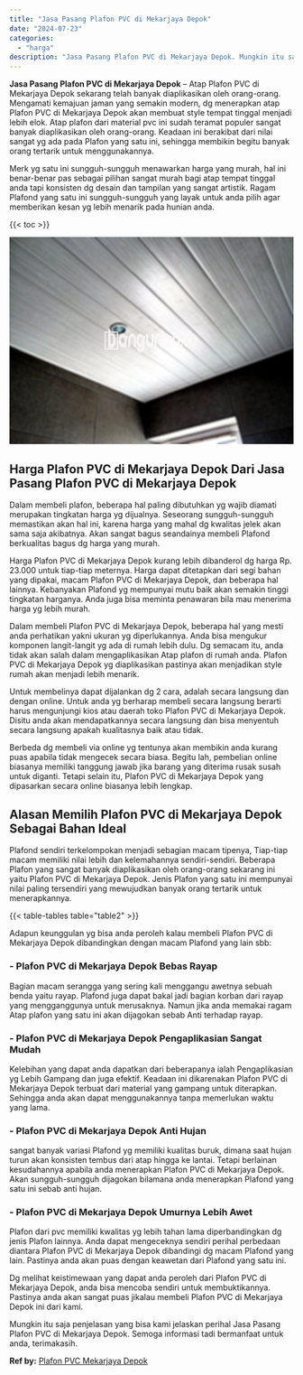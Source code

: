 ```yaml
---
title: "Jasa Pasang Plafon PVC di Mekarjaya Depok"
date: "2024-07-23"
categories: 
  - "harga"
description: "Jasa Pasang Plafon PVC di Mekarjaya Depok. Mungkin itu saja penjelasan yang bisa kami jelaskan perihal Jasa Pasang Plafon PVC di Mekarjaya Depok. Semoga info..."
---
```


**Jasa Pasang Plafon PVC di Mekarjaya Depok** – Atap Plafon PVC di Mekarjaya Depok sekarang telah banyak diaplikasikan oleh orang-orang. Mengamati kemajuan jaman yang semakin modern, dg menerapkan atap Plafon PVC di Mekarjaya Depok akan membuat style tempat tinggal menjadi lebih elok. Atap plafon dari material pvc ini sudah teramat populer sangat banyak diaplikasikan oleh orang-orang. Keadaan ini berakibat dari nilai sangat yg ada pada Plafon yang satu ini, sehingga membikin begitu banyak orang tertarik untuk menggunakannya.

Merk yg satu ini sungguh-sungguh menawarkan harga yang murah, hal ini benar-benar pas sebagai pilihan sangat murah bagi atap tempat tinggal anda tapi konsisten dg desain dan tampilan yang sangat artistik. Ragam Plafond yang satu ini sungguh-sungguh yang layak untuk anda pilih agar memberikan kesan yg lebih menarik pada hunian anda.

{{< toc >}}

![Jasa Pasang Plafon PVC di Mekarjaya Depok](/images/flafond-pvc-murah25.png)

## Harga Plafon PVC di Mekarjaya Depok Dari Jasa Pasang Plafon PVC di Mekarjaya Depok

Dalam membeli plafon, beberapa hal paling dibutuhkan yg wajib diamati merupakan tingkatan harga yg dijualnya. Seseorang sungguh-sungguh memastikan akan hal ini, karena harga yang mahal dg kwalitas jelek akan sama saja akibatnya. Akan sangat bagus seandainya membeli Plafond berkualitas bagus dg harga yang murah.

Harga Plafon PVC di Mekarjaya Depok kurang lebih dibanderol dg harga Rp. 23.000 untuk tiap-tiap meternya. Harga dapat ditetapkan dari segi bahan yang dipakai, macam Plafon PVC di Mekarjaya Depok, dan beberapa hal lainnya. Kebanyakan Plafond yg mempunyai mutu baik akan semakin tinggi tingkatan harganya. Anda juga bisa meminta penawaran bila mau menerima harga yg lebih murah.

Dalam membeli Plafon PVC di Mekarjaya Depok, beberapa hal yang mesti anda perhatikan yakni ukuran yg diperlukannya. Anda bisa mengukur komponen langit-langit yg ada di rumah lebih dulu. Dg semacam itu, anda tidak akan salah dalam mengaplikasikan Atap plafon di rumah anda. Plafon PVC di Mekarjaya Depok yg diaplikasikan pastinya akan menjadikan style rumah akan menjadi lebih menarik.

Untuk membelinya dapat dijalankan dg 2 cara, adalah secara langsung dan dengan online. Untuk anda yg berharap membeli secara langsung berarti harus mengunjungi kios atau daerah toko Plafon PVC di Mekarjaya Depok. Disitu anda akan mendapatkannya secara langsung dan bisa menyentuh secara langsung apakah kualitasnya baik atau tidak.

Berbeda dg membeli via online yg tentunya akan membikin anda kurang puas apabila tidak mengecek secara biasa. Begitu lah, pembelian online biasanya memiliki tanggung jawab jika barang yang diterima rusak susah untuk diganti. Tetapi selain itu, Plafon PVC di Mekarjaya Depok yang dipasarkan secara online biasanya lebih lengkap.

## Alasan Memilih Plafon PVC di Mekarjaya Depok Sebagai Bahan Ideal

Plafond sendiri terkelompokan menjadi sebagian macam tipenya, Tiap-tiap macam memiliki nilai lebih dan kelemahannya sendiri-sendiri. Beberapa Plafon yang sangat banyak diaplikasikan oleh orang-orang sekarang ini yaitu Plafon PVC di Mekarjaya Depok. Jenis Plafon yang satu ini mempunyai nilai paling tersendiri yang mewujudkan banyak orang tertarik untuk menerapkannya.

{{< table-tables table="table2" >}}

Adapun keunggulan yg bisa anda peroleh kalau membeli Plafon PVC di Mekarjaya Depok dibandingkan dengan macam Plafond yang lain sbb:

### \- Plafon PVC di Mekarjaya Depok Bebas Rayap

Bagian macam serangga yang sering kali menggangu awetnya sebuah benda yaitu rayap. Plafond juga dapat bakal jadi bagian korban dari rayap yang mengganggunya untuk merusaknya. Namun jika anda memakai ragam Atap plafon yang satu ini akan dijagokan sebab Anti terhadap rayap.

### \- Plafon PVC di Mekarjaya Depok Pengaplikasian Sangat Mudah

Kelebihan yang dapat anda dapatkan dari beberapanya ialah Pengaplikasian yg Lebih Gampang dan juga efektif. Keadaan ini dikarenakan Plafon PVC di Mekarjaya Depok terbuat dari material yang gampang untuk diterapkan. Sehingga anda akan dapat menggunakannya tanpa memerlukan waktu yang lama.

### \- Plafon PVC di Mekarjaya Depok Anti Hujan

sangat banyak variasi Plafond yg memiliki kualitas buruk, dimana saat hujan turun akan konsisten tembus dari atap hingga ke lantai. Tetapi berlainan kesudahannya apabila anda menerapkan Plafon PVC di Mekarjaya Depok. Akan sungguh-sungguh dijagokan bilamana anda menerapkan Plafond yang satu ini sebab anti hujan.

### \- Plafon PVC di Mekarjaya Depok Umurnya Lebih Awet

Plafon dari pvc memiliki kwalitas yg lebih tahan lama diperbandingkan dg jenis Plafon lainnya. Anda dapat mengeceknya sendiri perihal perbedaan diantara Plafon PVC di Mekarjaya Depok dibandingi dg macam Plafond yang lain. Pastinya anda akan puas dengan keawetan dari Plafond yang satu ini.

Dg melihat keistimewaan yang dapat anda peroleh dari Plafon PVC di Mekarjaya Depok, anda bisa mencoba sendiri untuk membuktikannya. Pastinya anda akan sangat puas jikalau membeli Plafon PVC di Mekarjaya Depok ini dari kami.

Mungkin itu saja penjelasan yang bisa kami jelaskan perihal Jasa Pasang Plafon PVC di Mekarjaya Depok. Semoga informasi tadi bermanfaat untuk anda, terimakasih.

**Ref by:** [Plafon PVC Mekarjaya Depok](https://id.wikipedia.org/wiki/Plafon)
